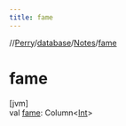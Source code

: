 ```yaml
---
title: fame
---
```

//[Perry](../../../index.html)/[database](../index.html)/[Notes](index.html)/[fame](fame.html)



# fame



[jvm]\
val [fame](fame.html): Column&lt;[Int](https://kotlinlang.org/api/latest/jvm/stdlib/kotlin/-int/index.html)&gt;




